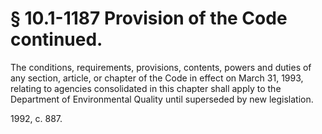 # § 10.1-1187 Provision of the Code continued.

<p>The conditions, requirements, provisions, contents, powers and duties of any section, article, or chapter of the Code in effect on March 31, 1993, relating to agencies consolidated in this chapter shall apply to the Department of Environmental Quality until superseded by new legislation.</p><p>1992, c. 887.</p>